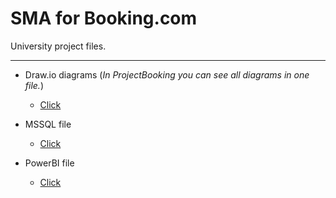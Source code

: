 # SMA for Booking.com 

University project files.

- - - -

- Draw.io diagrams
(*In ProjectBooking you can see all diagrams in one file.*)
  - [Click](https://github.com/GeorgiPesh/Software-modeling-project-Booking/tree/main/Diagrams)

- MSSQL file
  - [Click](https://github.com/GeorgiPesh/Software-modeling-project-Booking/tree/main/Database)

- PowerBI file
  - [Click](https://github.com/GeorgiPesh/Software-modeling-project-Booking/tree/main/PowerBIVisualization)
